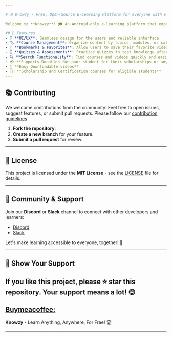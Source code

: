 ```yaml
---

# 🌐 Knowzy - Free, Open-Source E-Learning Platform for everyone with Free certification & Scholarship 📚

Welcome to **Knowzy**! 🎓 An Android-only e-learning platform that empowers learners by providing free access to educational content & certification. Our mission is to make high-quality learning accessible to everyone, everywhere & anytime! 🌍✨

## 🚀 Features
- 📱 **UI/UX**: Seamless design for the users and reliable interface.
- 🏷️ **Course Management**: Organize content by topics, modules, or categories for easy navigation.
- 📑 **Bookmarks & Favorites**: Allow users to save their favorite videos and resume learning anytime.
- 🧠 **Quizzes & Assessments**: Practice quizzes to test knowledge after watching a video.
- 🔍 **Search Functionality**: Find courses and videos quickly and easily.
- 💳 **Supports Donation for poor student for their scholarships or any other certification**
- 🔽 **Easy Downloadable videos**
- 🧑‍🎓 **Scholarship and Certification courses for eligible students**
---
```


## 📚 Contributing
We welcome contributions from the community! Feel free to open issues, suggest features, or submit pull requests. Please follow our [contribution guidelines](CONTRIBUTING.md).

1. **Fork the repository**.
2. **Create a new branch** for your feature.
3. **Submit a pull request** for review.

---

## 📝 License
This project is licensed under the **MIT License** - see the [LICENSE](LICENSE) file for details.

---

## 💬 Community & Support
Join our **Discord** or **Slack** channel to connect with other developers and learners:
- [Discord](#)
- [Slack](#)

Let's make learning accessible to everyone, together! 🎉

---

## 🌟 Show Your Support
If you like this project, please ⭐️ star this repository. Your support means a lot! 😊
---
[Buymeacoffee:](https://buymeacoffee.com/knowzy)
---

**Knowzy** - Learn Anything, Anywhere, For Free! 🏆

---

